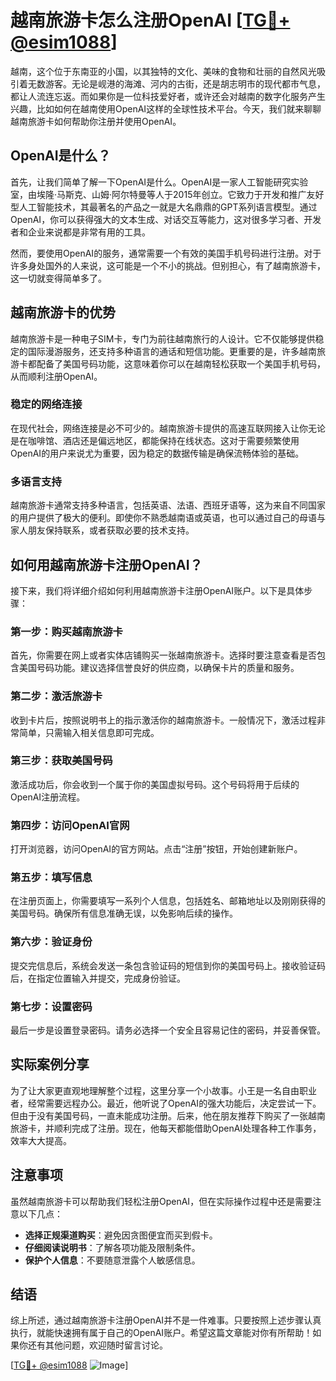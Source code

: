 # 越南旅游卡怎么注册OpenAI [[TG💪+ @esim1088](https://t.me/s/esim1088)]

越南，这个位于东南亚的小国，以其独特的文化、美味的食物和壮丽的自然风光吸引着无数游客。无论是岘港的海滩、河内的古街，还是胡志明市的现代都市气息，都让人流连忘返。而如果你是一位科技爱好者，或许还会对越南的数字化服务产生兴趣，比如如何在越南使用OpenAI这样的全球性技术平台。今天，我们就来聊聊越南旅游卡如何帮助你注册并使用OpenAI。

## OpenAI是什么？

首先，让我们简单了解一下OpenAI是什么。OpenAI是一家人工智能研究实验室，由埃隆·马斯克、山姆·阿尔特曼等人于2015年创立。它致力于开发和推广友好型人工智能技术，其最著名的产品之一就是大名鼎鼎的GPT系列语言模型。通过OpenAI，你可以获得强大的文本生成、对话交互等能力，这对很多学习者、开发者和企业来说都是非常有用的工具。

然而，要使用OpenAI的服务，通常需要一个有效的美国手机号码进行注册。对于许多身处国外的人来说，这可能是一个不小的挑战。但别担心，有了越南旅游卡，这一切就变得简单多了。

## 越南旅游卡的优势

越南旅游卡是一种电子SIM卡，专门为前往越南旅行的人设计。它不仅能够提供稳定的国际漫游服务，还支持多种语言的通话和短信功能。更重要的是，许多越南旅游卡都配备了美国号码功能，这意味着你可以在越南轻松获取一个美国手机号码，从而顺利注册OpenAI。

### 稳定的网络连接

在现代社会，网络连接是必不可少的。越南旅游卡提供的高速互联网接入让你无论是在咖啡馆、酒店还是偏远地区，都能保持在线状态。这对于需要频繁使用OpenAI的用户来说尤为重要，因为稳定的数据传输是确保流畅体验的基础。

### 多语言支持

越南旅游卡通常支持多种语言，包括英语、法语、西班牙语等，这为来自不同国家的用户提供了极大的便利。即使你不熟悉越南语或英语，也可以通过自己的母语与家人朋友保持联系，或者获取必要的技术支持。

## 如何用越南旅游卡注册OpenAI？

接下来，我们将详细介绍如何利用越南旅游卡注册OpenAI账户。以下是具体步骤：

### 第一步：购买越南旅游卡

首先，你需要在网上或者实体店铺购买一张越南旅游卡。选择时要注意查看是否包含美国号码功能。建议选择信誉良好的供应商，以确保卡片的质量和服务。

### 第二步：激活旅游卡

收到卡片后，按照说明书上的指示激活你的越南旅游卡。一般情况下，激活过程非常简单，只需输入相关信息即可完成。

### 第三步：获取美国号码

激活成功后，你会收到一个属于你的美国虚拟号码。这个号码将用于后续的OpenAI注册流程。

### 第四步：访问OpenAI官网

打开浏览器，访问OpenAI的官方网站。点击“注册”按钮，开始创建新账户。

### 第五步：填写信息

在注册页面上，你需要填写一系列个人信息，包括姓名、邮箱地址以及刚刚获得的美国号码。确保所有信息准确无误，以免影响后续的操作。

### 第六步：验证身份

提交完信息后，系统会发送一条包含验证码的短信到你的美国号码上。接收验证码后，在指定位置输入并提交，完成身份验证。

### 第七步：设置密码

最后一步是设置登录密码。请务必选择一个安全且容易记住的密码，并妥善保管。

## 实际案例分享

为了让大家更直观地理解整个过程，这里分享一个小故事。小王是一名自由职业者，经常需要远程办公。最近，他听说了OpenAI的强大功能后，决定尝试一下。但由于没有美国号码，一直未能成功注册。后来，他在朋友推荐下购买了一张越南旅游卡，并顺利完成了注册。现在，他每天都能借助OpenAI处理各种工作事务，效率大大提高。

## 注意事项

虽然越南旅游卡可以帮助我们轻松注册OpenAI，但在实际操作过程中还是需要注意以下几点：

- **选择正规渠道购买**：避免因贪图便宜而买到假卡。
- **仔细阅读说明书**：了解各项功能及限制条件。
- **保护个人信息**：不要随意泄露个人敏感信息。

## 结语

综上所述，通过越南旅游卡注册OpenAI并不是一件难事。只要按照上述步骤认真执行，就能快速拥有属于自己的OpenAI账户。希望这篇文章能对你有所帮助！如果你还有其他问题，欢迎随时留言讨论。

[[TG💪+ @esim1088](https://t.me/s/esim1088) ![Image](https://i.postimg.cc/4NQfJmqS/Snipaste-2025-05-13-00-14-12.png)]